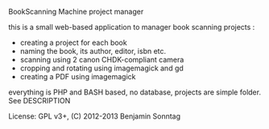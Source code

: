 BookScanning Machine project manager

this is a small web-based application to manager book scanning projects : 

- creating a project for each book
- naming the book, its author, editor, isbn etc.
- scanning using 2 canon CHDK-compliant camera 
- cropping and rotating using imagemagick and gd
- creating a PDF using imagemagick

everything is PHP and BASH based, no database, projects are simple folder. See DESCRIPTION

License: GPL v3+, 
(C) 2012-2013 Benjamin Sonntag <benjamin at sonntag dot fr>
